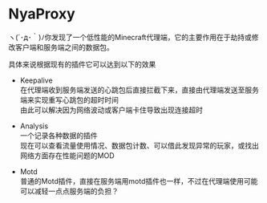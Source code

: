 # NyaProxy  
ヽ(´･д･｀)ﾉ你发现了一个低性能的Minecraft代理端，它的主要作用在于劫持或修改客户端和服务端之间的数据包。  

具体来说根据现有的插件它可以达到以下的效果  

* Keepalive  
在代理端收到服务端发送的心跳包后直接拦截下来，直接由代理端发送至服务端来实现重写心跳包的超时时间  
由此可以解决因为网络波动或客户端卡住导致出现连接超时   

* Analysis  
一个记录各种数据的插件  
现在可以查看流量使用情况、数据包计数、可以借此发现异常的玩家，或找出网络方面存在性能问题的MOD  
  
* Motd  
普通的Motd插件，直接在服务端用motd插件也一样，不过在代理端使用可能可以减轻一点点服务端的负担？    

